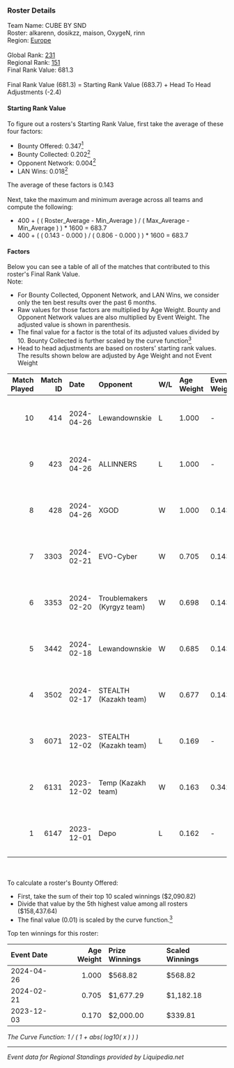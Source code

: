 ### Roster Details<br />
Team Name: CUBE BY SND<br />
Roster: alkarenn, dosikzz, maison, OxygeN, rinn<br />
Region: [Europe]( ../standings_europe.md)<br />
<br />
Global Rank: [231](../standings_global.md)<br />
Regional Rank: [151]( ../standings_europe.md)<br />
Final Rank Value:  681.3<br />
<br />
Final Rank Value (681.3) = Starting Rank Value (683.7) + Head To Head Adjustments (-2.4)<br />

#### Starting Rank Value<br />
To figure out a rosters's Starting Rank Value, first take the average of these four factors:<br />
- Bounty Offered: 0.347[<sup>1</sup>](#table2)
- Bounty Collected: 0.202[<sup>2</sup>](#table1)
- Opponent Network: 0.004[<sup>2</sup>](#table1)
- LAN Wins: 0.018[<sup>2</sup>](#table1)

The average of these factors is 0.143<br />
<br />
Next, take the maximum and minimum average across all teams and compute the following:<br />
- 400 + ( ( Roster_Average - Min_Average ) / ( Max_Average - Min_Average ) ) * 1600 = 683.7
- 400 + ( ( 0.143 - 0.000 ) / ( 0.806 - 0.000 ) ) * 1600 = 683.7


#### Factors<br />
Below you can see a table of all of the matches that contributed to this roster's Final Rank Value.<br />
Note:<br />

- For Bounty Collected, Opponent Network, and LAN Wins, we consider only the ten best results over the past 6 months.
- Raw values for those factors are multiplied by Age Weight. Bounty and Opponent Network values are also multiplied by Event Weight. The adjusted value is shown in parenthesis.
- The final value for a factor is the total of its adjusted values divided by 10. Bounty Collected is further scaled by the curve function[<sup>3</sup>](#curveFunction)
- Head to head adjustments are based on rosters' starting rank values. The results shown below are adjusted by Age Weight and not Event Weight
<span id="table1"></span><br />


| Match Played | Match ID | Date       | Opponent                    | W/L | Age Weight | Event Weight | Bounty Collected | Opponent Network | LAN Wins      | H2H Adj. | Roster                                     |
| -: | -: | :- | :- | :- | :- | :- | :- | :- | :- | -: | :- |
|           10 |      414 | 2024-04-26 | Lewandownskie               | L   | 1.000      | -            | -                | -                | -             |   -17.74 | alkarenn, dosikzz, maison, OxygeN, rinn    |
|            9 |      423 | 2024-04-26 | ALLINNERS                   | L   | 1.000      | -            | -                | -                | -             |   -22.69 | alkarenn, dosikzz, maison, OxygeN, rinn    |
|            8 |      428 | 2024-04-26 | XGOD                        | W   | 1.000      | 0.143        | 0.000 (0.000)    | 0.056 (0.008)    | false (0.000) |     6.77 | alkarenn, dosikzz, maison, OxygeN, rinn    |
|            7 |     3303 | 2024-02-21 | EVO-Cyber                   | W   | 0.705      | 0.143        | 0.004 (0.000)    | 0.048 (0.005)    | false (0.000) |     9.25 | Adaikz, dosikzz, mag1k3Y, OxygeN, rinn     |
|            6 |     3353 | 2024-02-20 | Troublemakers (Kyrgyz team) | W   | 0.698      | 0.143        | 0.001 (0.000)    | 0.116 (0.012)    | false (0.000) |    10.53 | Adaikz, dosikzz, mag1k3Y, OxygeN, rinn     |
|            5 |     3442 | 2024-02-18 | Lewandownskie               | W   | 0.685      | 0.143        | 0.004 (0.000)    | 0.181 (0.018)    | false (0.000) |    10.33 | Adaikz, dosikzz, mag1k3Y, OxygeN, rinn     |
|            4 |     3502 | 2024-02-17 | STEALTH (Kazakh team)       | W   | 0.677      | 0.143        | 0.000 (0.000)    | 0.000 (0.000)    | false (0.000) |     3.62 | d1aszz, dART, Gilzerra, Goodlikee, kaelz7z |
|            3 |     6071 | 2023-12-02 | STEALTH (Kazakh team)       | L   | 0.169      | -            | -                | -                | -             |    -2.63 | alkarenn, dosikzz, OxygeN, rinn, syph0     |
|            2 |     6131 | 2023-12-02 | Temp (Kazakh team)          | W   | 0.163      | 0.342        | 0.004 (0.000)    | 0.001 (0.000)    | true (0.163)  |     2.02 | alkarenn, dosikzz, OxygeN, rinn, syph0     |
|            1 |     6147 | 2023-12-01 | Depo                        | L   | 0.162      | -            | -                | -                | -             |    -1.85 | alkarenn, dosikzz, OxygeN, rinn, syph0     |

<br />
<span id="table2"></span><br />
To calculate a roster's Bounty Offered:<br />

- First, take the sum of their top 10 scaled winnings ($2,090.82)
- Divide that value by the 5th highest value among all rosters ($158,437.64)
- The final value (0.01) is scaled by the curve function.[<sup>3</sup>](#curveFunction)

Top ten winnings for this roster:<br />

| Event Date | Age Weight | Prize Winnings | Scaled Winnings |
| :- | -: | :- | :- |
| 2024-04-26 |      1.000 | $568.82        | $568.82         |
| 2024-02-21 |      0.705 | $1,677.29      | $1,182.18       |
| 2023-12-03 |      0.170 | $2,000.00      | $339.81         |


<span id="curveFunction"></span>_The Curve Function: 1 / ( 1 + abs( log10( x ) ) )_<br />

---
_Event data for Regional Standings provided by Liquipedia.net_<br />
